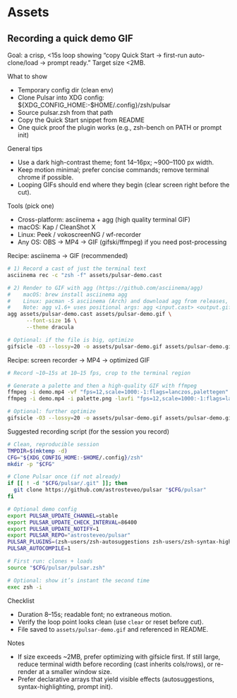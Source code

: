 # Assets

## Recording a quick demo GIF

Goal: a crisp, <15s loop showing “copy Quick Start → first-run auto-clone/load → prompt ready.” Target size <2MB.

What to show

- Temporary config dir (clean env)
- Clone Pulsar into XDG config: ${XDG_CONFIG_HOME:-$HOME/.config}/zsh/pulsar
- Source pulsar.zsh from that path
- Copy the Quick Start snippet from README
- One quick proof the plugin works (e.g., zsh-bench on PATH or prompt init)

General tips

- Use a dark high-contrast theme; font 14–16px; ~900–1100 px width.
- Keep motion minimal; prefer concise commands; remove terminal chrome if possible.
- Looping GIFs should end where they begin (clear screen right before the cut).

Tools (pick one)

- Cross-platform: asciinema + agg (high quality terminal GIF)
- macOS: Kap / CleanShot X
- Linux: Peek / vokoscreenNG / wf-recorder
- Any OS: OBS → MP4 → GIF (gifski/ffmpeg) if you need post-processing

Recipe: asciinema → GIF (recommended)

```bash
# 1) Record a cast of just the terminal text
asciinema rec -c "zsh -f" assets/pulsar-demo.cast

# 2) Render to GIF with agg (https://github.com/asciinema/agg)
#    macOS: brew install asciinema agg
#    Linux: pacman -S asciinema (Arch) and download agg from releases, or use your package manager
#    Note: agg v1.6+ uses positional args: agg <input.cast> <output.gif>
agg assets/pulsar-demo.cast assets/pulsar-demo.gif \
      --font-size 16 \
      --theme dracula

# Optional: if the file is big, optimize
gifsicle -O3 --lossy=20 -o assets/pulsar-demo.gif assets/pulsar-demo.gif
```

Recipe: screen recorder → MP4 → optimized GIF

```bash
# Record ~10–15s at 10–15 fps, crop to the terminal region

# Generate a palette and then a high-quality GIF with ffmpeg
ffmpeg -i demo.mp4 -vf "fps=12,scale=1000:-1:flags=lanczos,palettegen" -y palette.png
ffmpeg -i demo.mp4 -i palette.png -lavfi "fps=12,scale=1000:-1:flags=lanczos[x];[x][1:v]paletteuse" -y assets/pulsar-demo.gif

# Optional: further optimize
gifsicle -O3 --lossy=20 -o assets/pulsar-demo.gif assets/pulsar-demo.gif
```

Suggested recording script (for the session you record)

```zsh
# Clean, reproducible session
TMPDIR=$(mktemp -d)
CFG="${XDG_CONFIG_HOME:-$HOME/.config}/zsh"
mkdir -p "$CFG"

# Clone Pulsar once (if not already)
if [[ ! -d "$CFG/pulsar/.git" ]]; then
  git clone https://github.com/astrosteveo/pulsar "$CFG/pulsar"
fi

# Optional demo config
export PULSAR_UPDATE_CHANNEL=stable
export PULSAR_UPDATE_CHECK_INTERVAL=86400
export PULSAR_UPDATE_NOTIFY=1
export PULSAR_REPO="astrosteveo/pulsar"
PULSAR_PLUGINS=(zsh-users/zsh-autosuggestions zsh-users/zsh-syntax-highlighting)
PULSAR_AUTOCOMPILE=1

# First run: clones + loads
source "$CFG/pulsar/pulsar.zsh"

# Optional: show it’s instant the second time
exec zsh -i
```

Checklist

- Duration 8–15s; readable font; no extraneous motion.
- Verify the loop point looks clean (use `clear` or reset before cut).
- File saved to `assets/pulsar-demo.gif` and referenced in README.

Notes

- If size exceeds ~2MB, prefer optimizing with gifsicle first. If still large, reduce terminal width before recording (cast inherits cols/rows), or re-render at a smaller window size.
- Prefer declarative arrays that yield visible effects (autosuggestions, syntax-highlighting, prompt init).
